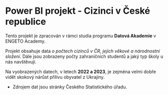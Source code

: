 # Power BI projekt - Cizinci v České republice


Tento projekt je zpracován v rámci studia programu **Datová Akademie** v ENGETO Academy.


Projekt obsahuje data *o počtech cizinců v ČR, jejich věkové a národnostní složení*. 
Dále jsou zobrazeny počty zahraničních studentů a jaký typ školy u nás navštěvují.

Na vyobrazených datech, v letech **2022 a 2023**, je zejména velmi dobře vidět skokový nárůst přílivu obyvatel z Ukrajiny.


* Zdrojem dat jsou stránky Českého Statistického úřadu.
